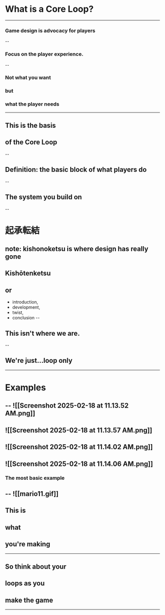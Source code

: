 # What is a Core Loop?
---
### Game design is advocacy for players
--
### Focus on the player experience.
--
### Not what you want 
### but 
### what the player needs
---

## This is the basis 
## of the Core Loop
--
## Definition: the basic block of what players do

--
## The system you build on

--
# **起承転結**
note: kishonoketsu is where design has really gone
--
## Kishōtenketsu

## or 
+ introduction,
+ development, 
+ twist, 
+ conclusion
--
## This isn't where we are. 
--
## We're just...loop only

---
# Examples
--
![[Screenshot 2025-02-18 at 11.13.52 AM.png]]
--
![[Screenshot 2025-02-18 at 11.13.57 AM.png]]
--
![[Screenshot 2025-02-18 at 11.14.02 AM.png]]
--
![[Screenshot 2025-02-18 at 11.14.06 AM.png]]
--
### The most basic example
--
![[mario11.gif]]
---
## This is 
## what 
## you're making
---
## So think about your 
## loops as you
## make the game
---